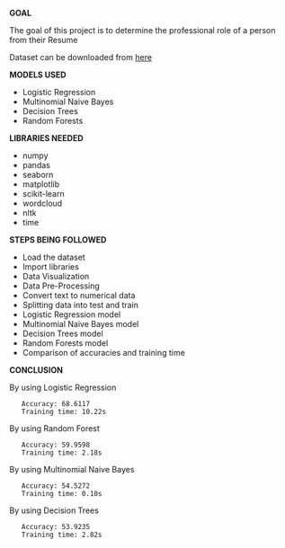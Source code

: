**GOAL**

The goal of this project is to determine the professional role of a person from their Resume 

Dataset can be downloaded from [here](https://www.kaggle.com/snehaanbhawal/resume-dataset)

**MODELS USED**

-  Logistic Regression
-  Multinomial Naive Bayes
-  Decision Trees
-  Random Forests 

**LIBRARIES NEEDED**

- numpy
- pandas
- seaborn
- matplotlib
- scikit-learn
- wordcloud
- nltk
- time

**STEPS BEING FOLLOWED** 

- Load the dataset
- Import libraries
- Data Visualization
- Data Pre-Processing
- Convert text to numerical data
- Splitting data into test and train
- Logistic Regression model
- Multinomial Naive Bayes model
- Decision Trees model
- Random Forests model
- Comparison of accuracies and training time

**CONCLUSION**
 
  By using Logistic Regression 
 ```
    Accuracy: 68.6117
    Training time: 10.22s
 ``` 
 
 By using Random Forest
 ```
    Accuracy: 59.9598
    Training time: 2.18s
 ``` 

 By using Multinomial Naive Bayes
 ```
    Accuracy: 54.5272
    Training time: 0.10s
 ``` 

 By using Decision Trees
 ```
    Accuracy: 53.9235
    Training time: 2.82s
 ``` 
